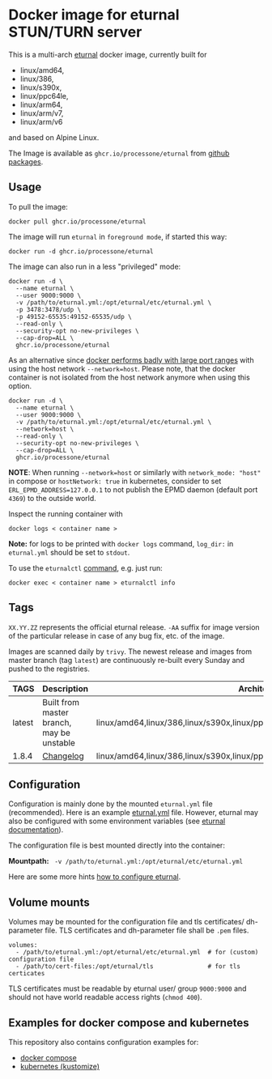 # Docker image for eturnal STUN/TURN server

This is a multi-arch [eturnal](https://eturnal.net/) docker image, currently built for

* linux/amd64,
* linux/386,
* linux/s390x,
* linux/ppc64le,
* linux/arm64,
* linux/arm/v7,
* linux/arm/v6

and based on Alpine Linux.

The Image is available as `ghcr.io/processone/eturnal` from [github packages](https://github.com/processone/eturnal/pkgs/container/eturnal).

## Usage

To pull the image:

`docker pull ghcr.io/processone/eturnal`

The image will run `eturnal` in `foreground mode`, if started this way:

`docker run -d ghcr.io/processone/eturnal`

The image can also run in a less "privileged" mode:

```
docker run -d \
  --name eturnal \
  --user 9000:9000 \
  -v /path/to/eturnal.yml:/opt/eturnal/etc/eturnal.yml \
  -p 3478:3478/udp \
  -p 49152-65535:49152-65535/udp \
  --read-only \
  --security-opt no-new-privileges \
  --cap-drop=ALL \
  ghcr.io/processone/eturnal
```

As an alternative since [docker performs badly with large port ranges](https://github.com/instrumentisto/coturn-docker-image/issues/3) with using the host network `--network=host`. Please note, that the docker container is not isolated from the host network anymore when using this option.

```
docker run -d \
  --name eturnal \
  --user 9000:9000 \
  -v /path/to/eturnal.yml:/opt/eturnal/etc/eturnal.yml \
  --network=host \
  --read-only \
  --security-opt no-new-privileges \
  --cap-drop=ALL \
  ghcr.io/processone/eturnal
```

**NOTE**: When running `--network=host` or similarly with `network_mode: "host"` in compose or `hostNetwork: true` in kubernetes, consider to set `ERL_EPMD_ADDRESS=127.0.0.1` to not publish the EPMD daemon (default port `4369`) to the outside world.

Inspect the running container with

`docker logs < container name >`

**Note:** for logs to be printed with `docker logs` command, `log_dir:` in `eturnal.yml` should be set to `stdout`.

To use the `eturnalctl` [command](https://eturnal.net/documentation/#Operation), e.g. just run:

`docker exec < container name > eturnalctl info`

## Tags

`XX.YY.ZZ` represents the official eturnal release. `-AA` suffix for image version of the particular release in case of any bug fix, etc. of the image.

Images are scanned daily by `trivy`. The newest release and images from master branch (tag `latest`) are continuously re-built every Sunday and pushed to the registries.

| TAGS  | Description  | Architectures  |
| ------------ | ------------ | ------------ |
| latest  | Built from master branch, may be unstable  | linux/amd64,linux/386,linux/s390x,linux/ppc64le,linux/arm64,linux/arm/v7,linux/arm/v6  |
| 1.8.4  | [Changelog](https://github.com/processone/eturnal/releases/tag/1.8.4) | linux/amd64,linux/386,linux/s390x,linux/ppc64le,linux/arm64,linux/arm/v7,linux/arm/v6  |


## Configuration

Configuration is mainly done by the mounted `eturnal.yml` file (recommended). Here is an example [eturnal.yml](https://github.com/processone/eturnal/blob/master/config/eturnal.yml) file. However, eturnal may also be configured with some environment variables (see [eturnal documentation](https://eturnal.net/documentation/#Environment_Variables)).

The configuration file is best mounted directly into the container:

**Mountpath:**
` -v /path/to/eturnal.yml:/opt/eturnal/etc/eturnal.yml`

Here are some more hints [how to configure eturnal](https://eturnal.net/documentation/#Global_Configuration).

## Volume mounts

Volumes may be mounted for the configuration file and tls certificates/ dh-parameter file. TLS certificates and dh-parameter file shall be `.pem` files.

```
volumes:
  - /path/to/eturnal.yml:/opt/eturnal/etc/eturnal.yml  # for (custom) configuration file
  - /path/to/cert-files:/opt/eturnal/tls               # for tls certicates
```

TLS certificates must be readable by eturnal user/ group `9000:9000` and should not have world readable access rights (`chmod 400`).

## Examples for docker compose and kubernetes

This repository also contains configuration examples for:
* [docker compose](/docker-k8s/examples/docker-compose)
* [kubernetes (kustomize)](/docker-k8s/examples/kubernetes-kustomize)
